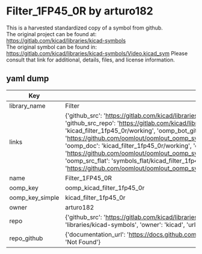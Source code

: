 # Filter_1FP45_0R by arturo182  
This is a harvested standardized copy of a symbol from github.  
The original project can be found at:  
https://gitlab.com/kicad/libraries/kicad-symbols  
The original symbol can be found in:
https://gitlab.com/kicad/libraries/kicad-symbols/Video.kicad_sym
Please consult that link for additional, details, files, and license information.  
## yaml dump  
| Key | Value |  
| --- | --- |  
| library_name | Filter |  
| links | {'github_src': 'https://gitlab.com/kicad/libraries/kicad-symbols/Video.kicad_sym', 'github_src_repo': 'https://gitlab.com/kicad/libraries/kicad-symbols', 'oomp_bot': 'kicad_filter_1fp45_0r/working', 'oomp_bot_github': 'https://github.com/oomlout/oomlout_oomp_symbol_bot/tree/main/kicad_filter_1fp45_0r/working', 'oomp_doc': 'kicad_filter_1fp45_0r/working', 'oomp_doc_github': 'https://github.com/oomlout/oomlout_oomp_symbol_doc/tree/main/kicad_filter_1fp45_0r/working', 'oomp_src_flat': 'symbols_flat/kicad_filter_1fp45_0r/working', 'oomp_src_flat_github': 'https://github.com/oomlout/oomlout_oomp_symbol_src/tree/main/kicad_filter_1fp45_0r/working'} |  
| name | Filter_1FP45_0R |  
| oomp_key | oomp_kicad_filter_1fp45_0r |  
| oomp_key_simple | kicad_filter_1fp45_0r |  
| owner | arturo182 |  
| repo | {'github_src': 'https://gitlab.com/kicad/libraries/kicad-symbols/Video.kicad_sym', 'name': 'libraries/kicad-symbols', 'owner': 'kicad', 'url': 'https://gitlab.com/kicad/libraries/kicad-symbols'} |  
| repo_github | {'documentation_url': 'https://docs.github.com/rest/repos/repos#get-a-repository', 'message': 'Not Found'} |  

